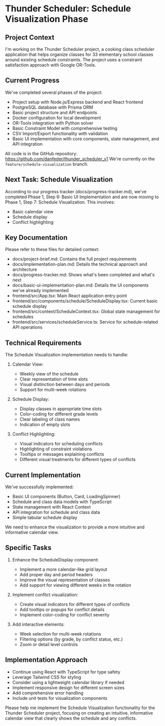 # Thunder Scheduler: Schedule Visualization Phase

## Project Context
I'm working on the Thunder Scheduler project, a cooking class scheduler application that helps organize classes for 33 elementary school classes around existing schedule constraints. The project uses a constraint satisfaction approach with Google OR-Tools.

## Current Progress
We've completed several phases of the project:
- Project setup with Node.js/Express backend and React frontend
- PostgreSQL database with Prisma ORM
- Basic project structure and API endpoints
- Docker configuration for local development
- OR-Tools integration with Python solver
- Basic Constraint Model with comprehensive testing
- CSV Import/Export functionality with validation
- Basic UI implementation with core components, state management, and API integration

All code is in the GitHub repository: https://github.com/danfeder/thunder_scheduler_v1
We're currently on the `feature/schedule-visualization` branch.

## Next Task: Schedule Visualization
According to our progress tracker (docs/progress-tracker.md), we've completed Phase 1, Step 6: Basic UI Implementation and are now moving to Phase 1, Step 7: Schedule Visualization. This involves:
- Basic calendar view
- Schedule display
- Conflict highlighting

## Key Documentation
Please refer to these files for detailed context:
- docs/project-brief.md: Contains the full project requirements
- docs/implementation-plan.md: Details the technical approach and architecture
- docs/progress-tracker.md: Shows what's been completed and what's next
- docs/basic-ui-implementation-plan.md: Details the UI components we've already implemented
- frontend/src/App.tsx: Main React application entry point
- frontend/src/components/schedule/ScheduleDisplay.tsx: Current basic schedule display
- frontend/src/context/ScheduleContext.tsx: Global state management for schedules
- frontend/src/services/scheduleService.ts: Service for schedule-related API operations

## Technical Requirements
The Schedule Visualization implementation needs to handle:
1. Calendar View:
   - Weekly view of the schedule
   - Clear representation of time slots
   - Visual distinction between days and periods
   - Support for multi-week rotations

2. Schedule Display:
   - Display classes in appropriate time slots
   - Color-coding for different grade levels
   - Clear labeling of class names
   - Indication of empty slots

3. Conflict Highlighting:
   - Visual indicators for scheduling conflicts
   - Highlighting of constraint violations
   - Tooltips or messages explaining conflicts
   - Different visual treatments for different types of conflicts

## Current Implementation
We've successfully implemented:
- Basic UI components (Button, Card, LoadingSpinner)
- Schedule and class data models with TypeScript
- State management with React Context
- API integration for schedule and class data
- Simple tabular schedule display

We need to enhance the visualization to provide a more intuitive and informative calendar view.

## Specific Tasks
1. Enhance the ScheduleDisplay component:
   - Implement a more calendar-like grid layout
   - Add proper day and period headers
   - Improve the visual representation of classes
   - Add support for viewing different weeks in the rotation

2. Implement conflict visualization:
   - Create visual indicators for different types of conflicts
   - Add tooltips or popups for conflict details
   - Implement color-coding for conflict severity

3. Add interactive elements:
   - Week selection for multi-week rotations
   - Filtering options (by grade, by conflict status, etc.)
   - Zoom or detail level controls

## Implementation Approach
- Continue using React with TypeScript for type safety
- Leverage Tailwind CSS for styling
- Consider using a lightweight calendar library if needed
- Implement responsive design for different screen sizes
- Add comprehensive error handling
- Include unit tests for visualization components

Please help me implement the Schedule Visualization functionality for the Thunder Scheduler project, focusing on creating an intuitive, informative calendar view that clearly shows the schedule and any conflicts.